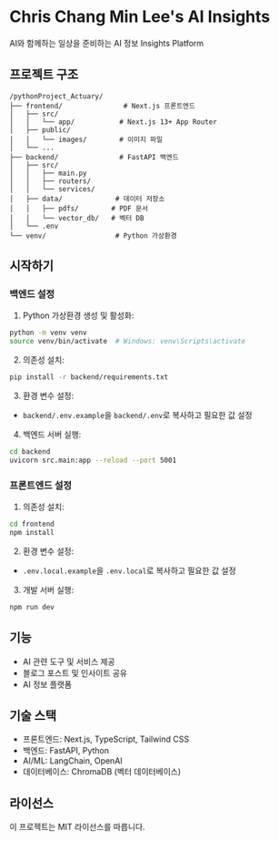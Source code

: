 # Chris Chang Min Lee's AI Insights

AI와 함께하는 일상을 준비하는 AI 정보 Insights Platform

## 프로젝트 구조

```
/pythonProject_Actuary/
├── frontend/               # Next.js 프론트엔드
│   ├── src/
│   │   └── app/           # Next.js 13+ App Router
│   ├── public/
│   │   └── images/        # 이미지 파일
│   └── ...
├── backend/               # FastAPI 백엔드
│   ├── src/
│   │   ├── main.py
│   │   ├── routers/
│   │   └── services/
│   ├── data/             # 데이터 저장소
│   │   ├── pdfs/        # PDF 문서
│   │   └── vector_db/   # 벡터 DB
│   └── .env
└── venv/                 # Python 가상환경
```

## 시작하기

### 백엔드 설정

1. Python 가상환경 생성 및 활성화:
```bash
python -m venv venv
source venv/bin/activate  # Windows: venv\Scripts\activate
```

2. 의존성 설치:
```bash
pip install -r backend/requirements.txt
```

3. 환경 변수 설정:
- `backend/.env.example`을 `backend/.env`로 복사하고 필요한 값 설정

4. 백엔드 서버 실행:
```bash
cd backend
uvicorn src.main:app --reload --port 5001
```

### 프론트엔드 설정

1. 의존성 설치:
```bash
cd frontend
npm install
```

2. 환경 변수 설정:
- `.env.local.example`을 `.env.local`로 복사하고 필요한 값 설정

3. 개발 서버 실행:
```bash
npm run dev
```

## 기능

- AI 관련 도구 및 서비스 제공
- 블로그 포스트 및 인사이트 공유
- AI 정보 플랫폼

## 기술 스택

- 프론트엔드: Next.js, TypeScript, Tailwind CSS
- 백엔드: FastAPI, Python
- AI/ML: LangChain, OpenAI
- 데이터베이스: ChromaDB (벡터 데이터베이스)

## 라이선스

이 프로젝트는 MIT 라이선스를 따릅니다.
